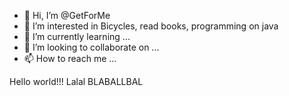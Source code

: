 - 👋 Hi, I’m @GetForMe
- 👀 I’m interested in Bicycles, read books, programming on java
- 🌱 I’m currently learning ...
- 💞️ I’m looking to collaborate on ...
- 📫 How to reach me ...

<!---
GetForMe/GetForMe is a ✨ special ✨ repository because its `README.md` (this file) appears on your GitHub profile.
You can click the Preview link to take a look at your changes.
--->
Hello world!!! Lalal BLABALLBAL
